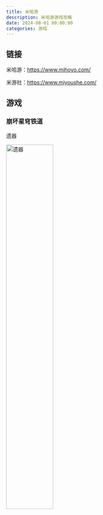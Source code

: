 ```yaml
---
title: 米哈游
description: 米哈游游戏攻略
date: 2024-08-01 00:00:00
categories: 游戏
---
```


## 链接

米哈游：https://www.mihoyo.com/

米游社：https://www.miyoushe.com/

## 游戏

### 崩坏星穹铁道

遗器

<img src="崩坏星穹铁道/遗器.png" style="width: 50%; height: auto;" alt="遗器">